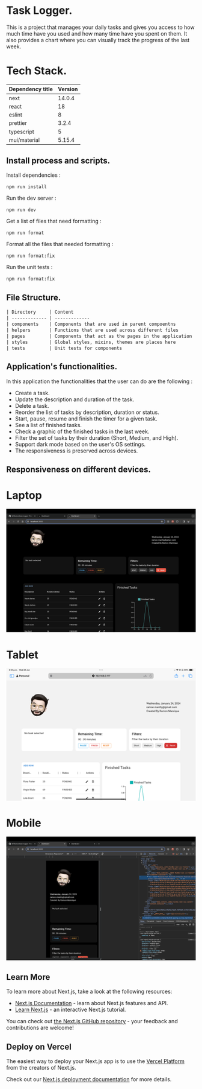 # Task Logger.

This is a project that manages your daily tasks and gives you access to how much time have you used and how many time have you spent on them. It also provides a chart where you can visually track the progress of the last week.

# Tech Stack.

| Dependency title | Version |
| ---------------- | ------- |
| next             | 14.0.4  |
| react            | 18      |
| eslint           | 8       |
| prettier         | 3.2.4   |
| typescript       | 5       |
| mui/material     | 5.15.4  |

## Install process and scripts.

Install dependencies :

    npm run install

Run the dev server :

    npm run dev

Get a list of files that need formatting :

    npm run format

Format all the files that needed formatting :

    npm run format:fix

Run the unit tests :

    npm run format:fix

## File Structure.

```
| Directory     | Content
| ------------- | -------------
| components    | Components that are used in parent compoentns
| helpers       | Functions that are used across different files
| pages         | Components that act as the pages in the application
| styles        | Global styles, mixins, themes are places here
| tests         | Unit tests for components
```

## Application's functionalities.

In this application the functionalities that the user can do are the following :

- Create a task.
- Update the description and duration of the task.
- Delete a task.
- Reorder the list of tasks by description, duration or status.
- Start, pause, resume and finish the timer for a given task.
- See a list of finished tasks.
- Check a graphic of the finished tasks in the last week.
- Filter the set of tasks by their duration (Short, Medium, and High).
- Support dark mode based on the user's OS settings.
- The responsiveness is preserved across devices.

## Responsiveness on different devices.

# Laptop

![Laptop visual](public/laptop.png)

# Tablet

![Ipad visual](public/ipad.png)

# Mobile

![Mobile visual](public/mobile.png)

## Learn More

To learn more about Next.js, take a look at the following resources:

- [Next.js Documentation](https://nextjs.org/docs) - learn about Next.js features and API.
- [Learn Next.js](https://nextjs.org/learn) - an interactive Next.js tutorial.

You can check out [the Next.js GitHub repository](https://github.com/vercel/next.js/) - your feedback and contributions are welcome!

## Deploy on Vercel

The easiest way to deploy your Next.js app is to use the [Vercel Platform](https://vercel.com/new?utm_medium=default-template&filter=next.js&utm_source=create-next-app&utm_campaign=create-next-app-readme) from the creators of Next.js.

Check out our [Next.js deployment documentation](https://nextjs.org/docs/deployment) for more details.
